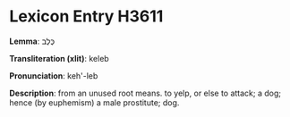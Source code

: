 # Lexicon Entry H3611

**Lemma**: כֶּלֶב

**Transliteration (xlit)**: keleb

**Pronunciation**: keh'-leb

**Description**:
from an unused root means. to yelp, or else to attack; a dog; hence (by euphemism) a male prostitute; dog.
